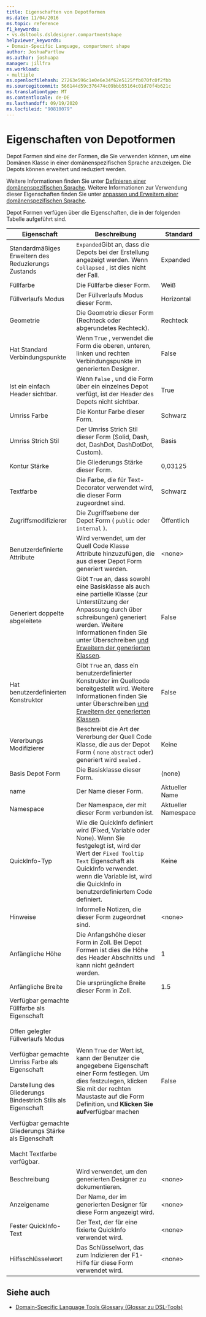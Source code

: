 ```yaml
---
title: Eigenschaften von Depotformen
ms.date: 11/04/2016
ms.topic: reference
f1_keywords:
- vs.dsltools.dsldesigner.compartmentshape
helpviewer_keywords:
- Domain-Specific Language, compartment shape
author: JoshuaPartlow
ms.author: joshuapa
manager: jillfra
ms.workload:
- multiple
ms.openlocfilehash: 27263e596c1e0e6e34f62e5125ffb070fc0f2fbb
ms.sourcegitcommit: 566144d59c376474c09bbb55164c01d70f4b621c
ms.translationtype: MT
ms.contentlocale: de-DE
ms.lasthandoff: 09/19/2020
ms.locfileid: "90810079"
---
```

# <a name="properties-of-compartment-shapes"></a>Eigenschaften von Depotformen
Depot Formen sind eine der Formen, die Sie verwenden können, um eine Domänen Klasse in einer domänenspezifischen Sprache anzuzeigen. Die Depots können erweitert und reduziert werden.

 Weitere Informationen finden Sie unter [Definieren einer domänenspezifischen Sprache](../modeling/how-to-define-a-domain-specific-language.md). Weitere Informationen zur Verwendung dieser Eigenschaften finden Sie unter [anpassen und Erweitern einer domänenspezifischen Sprache](../modeling/customizing-and-extending-a-domain-specific-language.md).

 Depot Formen verfügen über die Eigenschaften, die in der folgenden Tabelle aufgeführt sind.

|Eigenschaft|Beschreibung|Standard|
|-|-|-|
|Standardmäßiges Erweitern des Reduzierungs Zustands|`Expanded`Gibt an, dass die Depots bei der Erstellung angezeigt werden. Wenn `Collapsed` , ist dies nicht der Fall.|Expanded|
|Füllfarbe|Die Füllfarbe dieser Form.|Weiß|
|Füllverlaufs Modus|Der Füllverlaufs Modus dieser Form.|Horizontal|
|Geometrie|Die Geometrie dieser Form (Rechteck oder abgerundetes Rechteck).|Rechteck|
|Hat Standard Verbindungspunkte|Wenn `True` , verwendet die Form die oberen, unteren, linken und rechten Verbindungspunkte im generierten Designer.|False|
|Ist ein einfach Header sichtbar.|Wenn `False` , und die Form über ein einzelnes Depot verfügt, ist der Header des Depots nicht sichtbar.|True|
|Umriss Farbe|Die Kontur Farbe dieser Form.|Schwarz|
|Umriss Strich Stil|Der Umriss Strich Stil dieser Form (Solid, Dash, dot, DashDot, DashDotDot, Custom).|Basis|
|Kontur Stärke|Die Gliederungs Stärke dieser Form.|0,03125|
|Textfarbe|Die Farbe, die für Text-Decorator verwendet wird, die dieser Form zugeordnet sind.|Schwarz|
|Zugriffsmodifizierer|Die Zugriffsebene der Depot Form ( `public` oder `internal` ).|Öffentlich|
|Benutzerdefinierte Attribute|Wird verwendet, um der Quell Code Klasse Attribute hinzuzufügen, die aus dieser Depot Form generiert werden.|\<none>|
|Generiert doppelte abgeleitete|Gibt `True` an, dass sowohl eine Basisklasse als auch eine partielle Klasse (zur Unterstützung der Anpassung durch über schreibungen) generiert werden. Weitere Informationen finden Sie unter Überschreiben [und Erweitern der generierten Klassen](../modeling/overriding-and-extending-the-generated-classes.md).|False|
|Hat benutzerdefinierten Konstruktor|Gibt `True` an, dass ein benutzerdefinierter Konstruktor im Quellcode bereitgestellt wird. Weitere Informationen finden Sie unter Überschreiben [und Erweitern der generierten Klassen](../modeling/overriding-and-extending-the-generated-classes.md).|False|
|Vererbungs Modifizierer|Beschreibt die Art der Vererbung der Quell Code Klasse, die aus der Depot Form ( `none` `abstract` oder) generiert wird `sealed` .|Keine|
|Basis Depot Form|Die Basisklasse dieser Form.|(none)|
|name|Der Name dieser Form.|Aktueller Name|
|Namespace|Der Namespace, der mit dieser Form verbunden ist.|Aktueller Namespace|
|QuickInfo-Typ|Wie die QuickInfo definiert wird (Fixed, Variable oder None). Wenn Sie festgelegt ist, wird der Wert der `Fixed Tooltip Text` Eigenschaft als QuickInfo verwendet. wenn die Variable ist, wird die QuickInfo in benutzerdefiniertem Code definiert.|Keine|
|Hinweise|Informelle Notizen, die dieser Form zugeordnet sind.|\<none>|
|Anfängliche Höhe|Die Anfangshöhe dieser Form in Zoll. Bei Depot Formen ist dies die Höhe des Header Abschnitts und kann nicht geändert werden.|1|
|Anfängliche Breite|Die ursprüngliche Breite dieser Form in Zoll.|1.5|
|Verfügbar gemachte Füllfarbe als Eigenschaft<br /><br /> Offen gelegter Füllverlaufs Modus<br /><br /> Verfügbar gemachte Umriss Farbe als Eigenschaft<br /><br /> Darstellung des Gliederungs Bindestrich Stils als Eigenschaft<br /><br /> Verfügbar gemachte Gliederungs Stärke als Eigenschaft<br /><br /> Macht Textfarbe verfügbar.|Wenn `True` der Wert ist, kann der Benutzer die angegebene Eigenschaft einer Form festlegen. Um dies festzulegen, klicken Sie mit der rechten Maustaste auf die Form Definition, und **Klicken Sie auf**verfügbar machen|False|
|Beschreibung|Wird verwendet, um den generierten Designer zu dokumentieren.|\<none>|
|Anzeigename|Der Name, der im generierten Designer für diese Form angezeigt wird.|\<none>|
|Fester QuickInfo-Text|Der Text, der für eine fixierte QuickInfo verwendet wird.|\<none>|
|Hilfsschlüsselwort|Das Schlüsselwort, das zum Indizieren der F1-Hilfe für diese Form verwendet wird.|\<none>|

## <a name="see-also"></a>Siehe auch

- [Domain-Specific Language Tools Glossary (Glossar zu DSL-Tools)](/previous-versions/bb126564(v=vs.100))